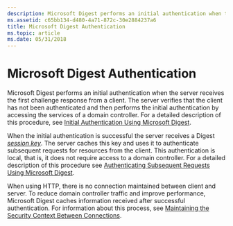 ```yaml
---
description: Microsoft Digest performs an initial authentication when the server receives the first challenge response from a client.
ms.assetid: c65bb134-d480-4a71-872c-30e2884237a6
title: Microsoft Digest Authentication
ms.topic: article
ms.date: 05/31/2018
---
```


# Microsoft Digest Authentication

Microsoft Digest performs an initial authentication when the server receives the first challenge response from a client. The server verifies that the client has not been authenticated and then performs the initial authentication by accessing the services of a domain controller. For a detailed description of this procedure, see [Initial Authentication Using Microsoft Digest](initial-authentication-using-microsoft-digest.md).

When the initial authentication is successful the server receives a Digest [*session key*](../secgloss/s-gly.md). The server caches this key and uses it to authenticate subsequent requests for resources from the client. This authentication is local, that is, it does not require access to a domain controller. For a detailed description of this procedure see [Authenticating Subsequent Requests Using Microsoft Digest](authenticating-subsequent-requests-using-microsoft-digest.md).

When using HTTP, there is no connection maintained between client and server. To reduce domain controller traffic and improve performance, Microsoft Digest caches information received after successful authentication. For information about this process, see [Maintaining the Security Context Between Connections](maintaining-the-security-context-between-connections.md).

 

 
